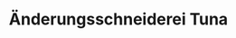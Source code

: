 ---
title: "Änderungsschneiderei Tuna"
url: /darmstadt/aenderungsschneiderei-tuna/
shop: Schneiderei
---